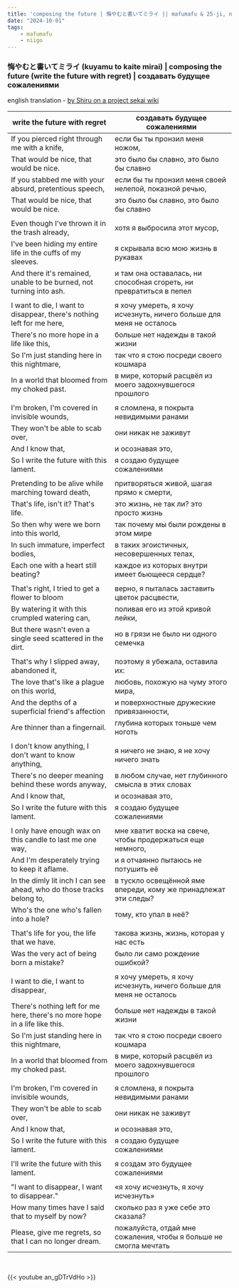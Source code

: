```yaml
---
title: 'composing the future | 悔やむと書いてミライ || mafumafu & 25-ji, nightcord de'
date: "2024-10-01"
tags:
    - mafumafu
    - niigo
---
```


### 悔やむと書いてミライ (kuyamu to kaite mirai) | composing the future (write the future with regret) | создавать будущее сожалениями

english translation - [by Shiru on a project sekai wiki](https://projectsekai.fandom.com/wiki/Kuyamu_to_Kaite_Mirai)

write the future with regret | создавать будущее сожалениями
--|--
If you pierced right through me with a knife, | если бы ты пронзил меня ножом,
That would be nice, that would be nice. | это было бы славно, это было бы славно
If you stabbed me with your absurd, pretentious speech, | если бы ты пронзил меня своей нелепой, показной речью,
That would be nice, that would be nice. | это было бы славно, это было бы славно
|||
Even though I've thrown it in the trash already, | хотя я выбросила этот мусор,
I've been hiding my entire life in the cuffs of my sleeves. | я скрывала всю мою жизнь в рукавах
And there it's remained, unable to be burned, not turning into ash. | и там она оставалась, ни способная сгореть, ни превратиться в пепел
|||
I want to die, I want to disappear, there's nothing left for me here, | я хочу умереть, я хочу исчезнуть, ничего больше для меня не осталось
There's no more hope in a life like this, | больше нет надежды в такой жизни
So I'm just standing here in this nightmare, | так что я стою посреди своего кошмара
In a world that bloomed from my choked past. | в мире, который расцвёл из моего задохнувшегося прошлого
|||
I'm broken, I'm covered in invisible wounds, | я сломлена, я покрыта невидимыми ранами
They won't be able to scab over, | они никак не заживут
And I know that, | и осознавая это,
So I write the future with this lament. | я создаю будущее сожалениями
|||
Pretending to be alive while marching toward death, | притворяться живой, шагая прямо к смерти,
That's life, isn't it? That's life. | это жизнь, не так ли? это просто жизнь
So then why were we born into this world, | так почему мы были рождены в этом мире
In such immature, imperfect bodies, | в таких эгоистичных, несовершенных телах,
Each one with a heart still beating? | каждое из которых внутри имеет бьющееся сердце?
|||
That's right, I tried to get a flower to bloom | верно, я пыталась заставить цветок расцвести,
By watering it with this crumpled watering can, | поливая его из этой кривой лейки,
But there wasn't even a single seed scattered in the dirt. | но в грязи не было ни одного семечка
|||
That's why I slipped away, abandoned it, | поэтому я убежала, оставила их:
The love that's like a plague on this world, | любовь, похожую на чуму этого мира,
And the depths of a superficial friend's affection | и поверхностные дружеские привязанности,
Are thinner than a fingernail. | глубина которых тоньше чем ноготь
|||
I don't know anything, I don't want to know anything, | я ничего не знаю, я не хочу ничего знать
There's no deeper meaning behind these words anyway, | в любом случае, нет глубинного смысла в этих словах
And I know that, | и осознавая это,
So I write the future with this lament. | я создаю будущее сожалениями
|||
I only have enough wax on this candle to last me one way, | мне хватит воска на свече, чтобы продержаться еще немного,
And I'm desperately trying to keep it aflame. | и я отчаянно пытаюсь не потушить её
In the dimly lit inch I can see ahead, who do those tracks belong to, | в тускло освещённой яме впереди, кому же принадлежат эти следы?
Who's the one who's fallen into a hole? | тому, кто упал в неё?
|||
That's life for you, the life that we have. | такова жизнь, жизнь, которая у нас есть
Was the very act of being born a mistake? | было ли само рождение ошибкой?
|||
I want to die, I want to disappear, | я хочу умереть, я хочу исчезнуть, ничего больше для меня не осталось
There's nothing left for me here, there's no more hope in a life like this. | больше нет надежды в такой жизни
So I'm just standing here in this nightmare, | так что я стою посреди своего кошмара
In a world that bloomed from my choked past. | в мире, который расцвёл из моего задохнувшегося прошлого
|||
I'm broken, I'm covered in invisible wounds, | я сломлена, я покрыта невидимыми ранами
They won't be able to scab over, | они никак не заживут
And I know that, | и осознавая это,
So I write the future with this lament. | я создаю будущее сожалениями
|||
I'll write the future with this lament. | я создам это будущее сожалениями
|||
"I want to disappear, I want to disappear." | «я хочу исчезнуть, я хочу исчезнуть»
How many times have I said that to myself by now? | сколько раз я уже себе это сказала?
Please, give me regrets, so that I can no longer dream. | пожалуйста, отдай мне сожаления, чтобы я больше не смогла мечтать

<br>

{{< youtube an_gDTrVdHo >}}